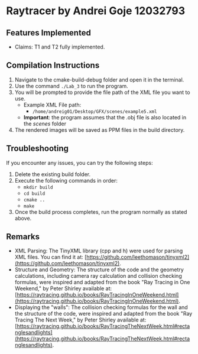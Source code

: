 # Raytracer by Andrei Goje 12032793

## Features Implemented
- Claims: T1 and T2 fully implemented.

## Compilation Instructions
1. Navigate to the cmake-build-debug folder and open it in the terminal.
2. Use the command `./Lab_3` to run the program.
3. You will be prompted to provide the file path of the XML file you want to use.
    - Example XML File path:
        - `/home/andreig01/Desktop/GFX/scenes/example5.xml`
    - **Important**: the program assumes that the .obj file is also located in the *scenes* folder
4. The rendered images will be saved as PPM files in the build directory.

## Troubleshooting
If you encounter any issues, you can try the following steps:

1. Delete the existing build folder.
2. Execute the following commands in order:
    - `mkdir build`
    - `cd build`
    - `cmake ..`
    - `make`
3. Once the build process completes, run the program normally as stated above.

## Remarks
- XML Parsing: The TinyXML library (cpp and h) were used for parsing XML files. You can find it at: [https://github.com/leethomason/tinyxml2](https://github.com/leethomason/tinyxml2).
- Structure and Geometry: The structure of the code and the geometry calculations, including camera ray calculation and collision checking formulas, were inspired and adapted from the book "Ray Tracing in One Weekend," by Peter Shirley available at: [https://raytracing.github.io/books/RayTracingInOneWeekend.html](https://raytracing.github.io/books/RayTracingInOneWeekend.html).
- Displaying the "walls":  The collision checking formulas for the wall and the structure of the code, were inspired and adapted from the book "Ray Tracing The Next Week," by Peter Shirley available at: [https://raytracing.github.io/books/RayTracingTheNextWeek.html#rectanglesandlights](https://raytracing.github.io/books/RayTracingTheNextWeek.html#rectanglesandlights).

